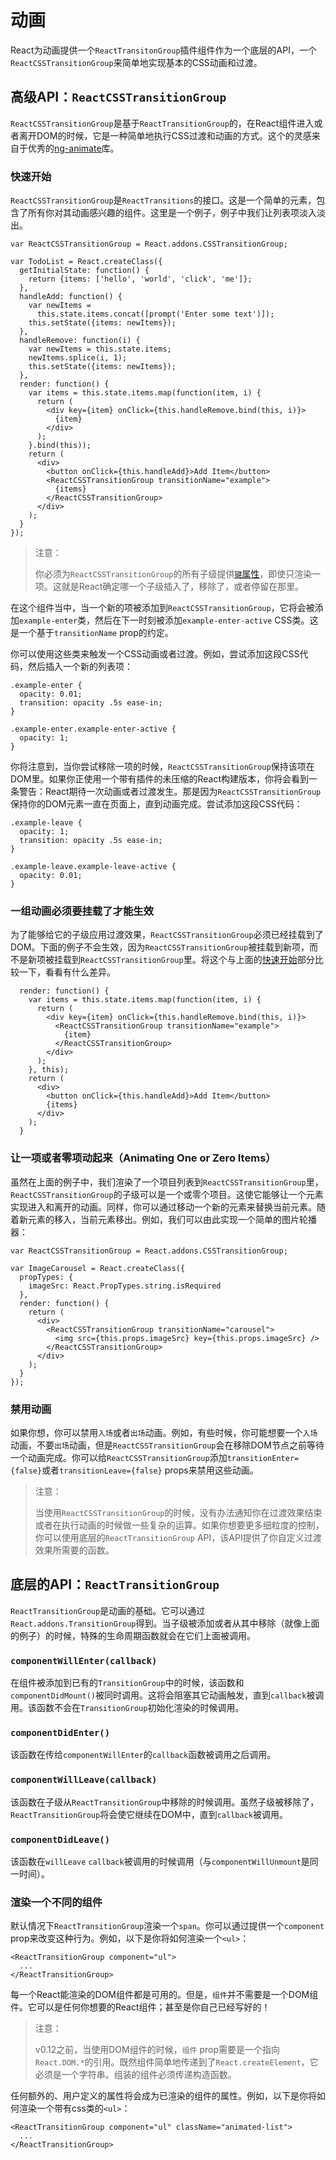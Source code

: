 # 动画


React为动画提供一个`ReactTransitonGroup`插件组件作为一个底层的API，一个`ReactCSSTransitionGroup`来简单地实现基本的CSS动画和过渡。

## 高级API：`ReactCSSTransitionGroup`

`ReactCSSTransitionGroup`是基于`ReactTransitionGroup`的，在React组件进入或者离开DOM的时候，它是一种简单地执行CSS过渡和动画的方式。这个的灵感来自于优秀的[ng-animate](http://www.nganimate.org/)库。

### 快速开始

`ReactCSSTransitionGroup`是`ReactTransitions`的接口。这是一个简单的元素，包含了所有你对其动画感兴趣的组件。这里是一个例子，例子中我们让列表项淡入淡出。

```
var ReactCSSTransitionGroup = React.addons.CSSTransitionGroup;

var TodoList = React.createClass({
  getInitialState: function() {
    return {items: ['hello', 'world', 'click', 'me']};
  },
  handleAdd: function() {
    var newItems =
      this.state.items.concat([prompt('Enter some text')]);
    this.setState({items: newItems});
  },
  handleRemove: function(i) {
    var newItems = this.state.items;
    newItems.splice(i, 1);
    this.setState({items: newItems});
  },
  render: function() {
    var items = this.state.items.map(function(item, i) {
      return (
        <div key={item} onClick={this.handleRemove.bind(this, i)}>
          {item}
        </div>
      );
    }.bind(this));
    return (
      <div>
        <button onClick={this.handleAdd}>Add Item</button>
        <ReactCSSTransitionGroup transitionName="example">
          {items}
        </ReactCSSTransitionGroup>
      </div>
    );
  }
});
```
> 注意：
>
> 你必须为`ReactCSSTransitionGroup`的所有子级提供[`键`属性](/react/docs/multiple-components.html#dynamic-children)，即使只渲染一项。这就是React确定哪一个子级插入了，移除了，或者停留在那里。

在这个组件当中，当一个新的项被添加到`ReactCSSTransitionGroup`，它将会被添加`example-enter`类，然后在下一时刻被添加`example-enter-active` CSS类。这是一个基于`transitionName` prop的约定。

你可以使用这些类来触发一个CSS动画或者过渡。例如，尝试添加这段CSS代码，然后插入一个新的列表项：

```
.example-enter {
  opacity: 0.01;
  transition: opacity .5s ease-in;
}

.example-enter.example-enter-active {
  opacity: 1;
}
```

你将注意到，当你尝试移除一项的时候，`ReactCSSTransitionGroup`保持该项在DOM里。如果你正使用一个带有插件的未压缩的React构建版本，你将会看到一条警告：React期待一次动画或者过渡发生。那是因为`ReactCSSTransitionGroup`保持你的DOM元素一直在页面上，直到动画完成。尝试添加这段CSS代码：

```
.example-leave {
  opacity: 1;
  transition: opacity .5s ease-in;
}

.example-leave.example-leave-active {
  opacity: 0.01;
}
```

### 一组动画必须要挂载了才能生效

为了能够给它的子级应用过渡效果，`ReactCSSTransitionGroup`必须已经挂载到了DOM。下面的例子不会生效，因为`ReactCSSTransitionGroup`被挂载到新项，而不是新项被挂载到`ReactCSSTransitionGroup`里。将这个与上面的[快速开始](#getting-started)部分比较一下，看看有什么差异。

```
  render: function() {
    var items = this.state.items.map(function(item, i) {
      return (
        <div key={item} onClick={this.handleRemove.bind(this, i)}>
          <ReactCSSTransitionGroup transitionName="example">
            {item}
          </ReactCSSTransitionGroup>
        </div>
      );
    }, this);
    return (
      <div>
        <button onClick={this.handleAdd}>Add Item</button>
        {items}
      </div>
    );
  }
```

### 让一项或者零项动起来（Animating One or Zero Items）

虽然在上面的例子中，我们渲染了一个项目列表到`ReactCSSTransitionGroup`里，`ReactCSSTransitionGroup`的子级可以是一个或零个项目。这使它能够让一个元素实现进入和离开的动画。同样，你可以通过移动一个新的元素来替换当前元素。随着新元素的移入，当前元素移出。例如，我们可以由此实现一个简单的图片轮播器：

```
var ReactCSSTransitionGroup = React.addons.CSSTransitionGroup;

var ImageCarousel = React.createClass({
  propTypes: {
    imageSrc: React.PropTypes.string.isRequired
  },
  render: function() {
    return (
      <div>
        <ReactCSSTransitionGroup transitionName="carousel">
          <img src={this.props.imageSrc} key={this.props.imageSrc} />
        </ReactCSSTransitionGroup>
      </div>
    );
  }
});
```

### 禁用动画

如果你想，你可以禁用`入场`或者`出场`动画。例如，有些时候，你可能想要一个`入场`动画，不要`出场`动画，但是`ReactCSSTransitionGroup`会在移除DOM节点之前等待一个动画完成。你可以给`ReactCSSTransitionGroup`添加`transitionEnter={false}`或者`transitionLeave={false}` props来禁用这些动画。

> 注意：
>
> 当使用`ReactCSSTransitionGroup`的时候，没有办法通知你在过渡效果结束或者在执行动画的时候做一些复杂的运算。如果你想要更多细粒度的控制，你可以使用底层的`ReactTransitionGroup` API，该API提供了你自定义过渡效果所需要的函数。

## 底层的API：`ReactTransitionGroup`

`ReactTransitionGroup`是动画的基础。它可以通过`React.addons.TransitionGroup`得到。当子级被添加或者从其中移除（就像上面的例子）的时候，特殊的生命周期函数就会在它们上面被调用。

### `componentWillEnter(callback)`

在组件被添加到已有的`TransitionGroup`中的时候，该函数和`componentDidMount()`被同时调用。这将会阻塞其它动画触发，直到`callback`被调用。该函数不会在`TransitionGroup`初始化渲染的时候调用。

### `componentDidEnter()`

该函数在传给`componentWillEnter`的`callback`函数被调用之后调用。

### `componentWillLeave(callback)`

该函数在子级从`ReactTransitionGroup`中移除的时候调用。虽然子级被移除了，`ReactTransitionGroup`将会使它继续在DOM中，直到`callback`被调用。

### `componentDidLeave()`

该函数在`willLeave` `callback`被调用的时候调用（与`componentWillUnmount`是同一时间）。

### 渲染一个不同的组件

默认情况下`ReactTransitionGroup`渲染一个`span`。你可以通过提供一个`component` prop来改变这种行为。例如，以下是你将如何渲染一个`<ul>`：

```
<ReactTransitionGroup component="ul">
  ...
</ReactTransitionGroup>
```

每一个React能渲染的DOM组件都是可用的。但是，`组件`并不需要是一个DOM组件。它可以是任何你想要的React组件；甚至是你自己已经写好的！

> 注意：
>
> v0.12之前，当使用DOM组件的时候，`组件` prop需要是一个指向`React.DOM.*`的引用。既然组件简单地传递到了`React.createElement`，它必须是一个字符串。组装的组件必须传递构造函数。

任何额外的、用户定义的属性将会成为已渲染的组件的属性。例如，以下是你将如何渲染一个带有css类的`<ul>`：

```
<ReactTransitionGroup component="ul" className="animated-list">
  ...
</ReactTransitionGroup>
```
